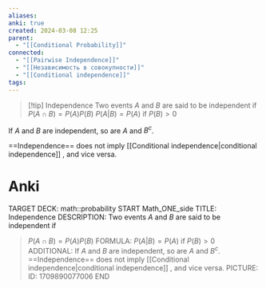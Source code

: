 ```yaml
---
aliases: 
anki: true
created: 2024-03-08 12:25
parent:
  - "[[Conditional Probability]]"
connected:
  - "[[Pairwise Independence]]"
  - "[[Независимость в совокупности]]"
  - "[[Conditional independence]]"
tags: 
---
```


> [!tip] Independence
Two events $A$ and $B$ are said to be independent if 
> $P(A \cap B) = P(A)P(B)$
> $P(A | B) = P(A)$ if  $P(B) > 0$

If $A$ and $B$ are independent, so are $A$ and $B^c$.

==Independence== does not imply [[Conditional independence|conditional independence]] , and vice versa.

# Anki
TARGET DECK: math::probability
START
Math_ONE_side
TITLE:  Independence
DESCRIPTION: Two events $A$ and $B$ are said to be independent if 
> $P(A \cap B) = P(A)P(B)$
FORMULA: $P(A | B) = P(A)$ if  $P(B) > 0$
ADDITIONAL: If $A$ and $B$ are independent, so are $A$ and $B^c$.
==Independence== does not imply [[Conditional independence|conditional independence]] , and vice versa.
PICTURE:
ID: 1709890077006
END